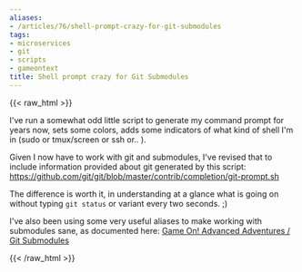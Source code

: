 ```yaml
---
aliases:
- /articles/76/shell-prompt-crazy-for-git-submodules
tags:
- microservices
- git
- scripts
- gameontext
title: Shell prompt crazy for Git Submodules
---
```

{{< raw_html >}}
<p>I've run a somewhat odd little script to generate my command prompt for years now, sets some colors, adds some indicators of what kind of shell I'm in (sudo or tmux/screen or ssh or.. ).</p>

<p>Given I now have to work with git and submodules, I've revised that to include information provided about git generated by this script: <a href="https://github.com/git/git/blob/master/contrib/completion/git-prompt.sh">https://github.com/git/git/blob/master/contrib/completion/git-prompt.sh</a></p>

<p>The difference is worth it, in understanding at a glance what is going on without typing <code>git status</code> or variant every two seconds. ;)</p>

<p>I've also been using some very useful aliases to make working with submodules sane, as documented here: <a href="https://book.gameontext.org/walkthroughs/git.html">Game On! Advanced Adventures / Git Submodules</a></p>
{{< /raw_html >}}

